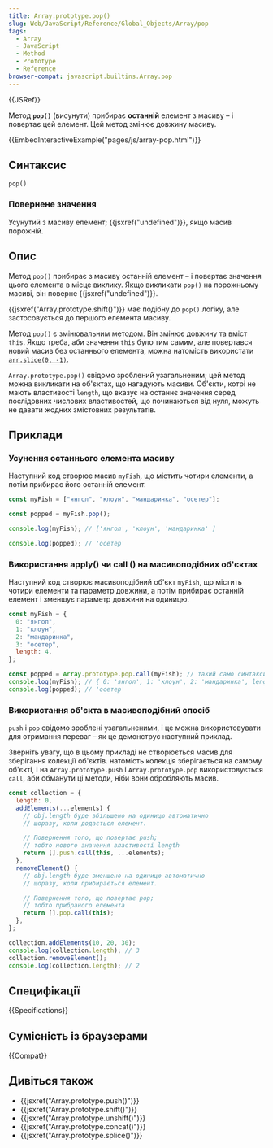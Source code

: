 ```yaml
---
title: Array.prototype.pop()
slug: Web/JavaScript/Reference/Global_Objects/Array/pop
tags:
  - Array
  - JavaScript
  - Method
  - Prototype
  - Reference
browser-compat: javascript.builtins.Array.pop
---
```


{{JSRef}}

Метод **`pop()`** (висунути) прибирає **останній** елемент з масиву – і повертає цей елемент. Цей метод змінює довжину масиву.

{{EmbedInteractiveExample("pages/js/array-pop.html")}}

## Синтаксис

```js-nolint
pop()
```

### Повернене значення

Усунутий з масиву елемент; {{jsxref("undefined")}}, якщо масив порожній.

## Опис

Метод `pop()` прибирає з масиву останній елемент – і повертає значення цього елемента в місце виклику. Якщо викликати `pop()` на порожньому масиві, він поверне {{jsxref("undefined")}}.

{{jsxref("Array.prototype.shift()")}} має подібну до `pop()` логіку, але застосовується до першого елемента масиву.

Метод `pop()` є змінювальним методом. Він змінює довжину та вміст `this`. Якщо треба, аби значення `this` було тим самим, але повертався новий масив без останнього елемента, можна натомість використати [`arr.slice(0, -1)`](/uk/docs/Web/JavaScript/Reference/Global_Objects/Array/slice).

`Array.prototype.pop()` свідомо зроблений узагальненим; цей метод можна викликати на об'єктах, що нагадують масиви. Об'єкти, котрі не мають властивості `length`, що вказує на останнє значення серед послідовних числових властивостей, що починаються від нуля, можуть не давати жодних змістовних результатів.

## Приклади

### Усунення останнього елемента масиву

Наступний код створює масив `myFish`, що містить чотири елементи, а потім прибирає його останній елемент.

```js
const myFish = ["янгол", "клоун", "мандаринка", "осетер"];

const popped = myFish.pop();

console.log(myFish); // ['янгол', 'клоун', 'мандаринка' ]

console.log(popped); // 'осетер'
```

### Використання apply() чи call () на масивоподібних об'єктах

Наступний код створює масивоподібний об'єкт `myFish`, що містить чотири елементи та параметр довжини, а потім прибирає останній елемент і зменшує параметр довжини на одиницю.

```js
const myFish = {
  0: "янгол",
  1: "клоун",
  2: "мандаринка",
  3: "осетер",
  length: 4,
};

const popped = Array.prototype.pop.call(myFish); // такий само синтаксис і з apply()
console.log(myFish); // { 0: 'янгол', 1: 'клоун', 2: 'мандаринка', length: 3 }
console.log(popped); // 'осетер'
```

### Використання об'єкта в масивоподібний спосіб

`push` і `pop` свідомо зроблені узагальненими, і це можна використовувати для отримання переваг – як це демонструє наступний приклад.

Зверніть увагу, що в цьому прикладі не створюється масив для зберігання колекції об'єктів. натомість колекція зберігається на самому об'єкті, і на `Array.prototype.push` і `Array.prototype.pop` використовується `call`, аби обманути ці методи, ніби вони обробляють масив.

```js
const collection = {
  length: 0,
  addElements(...elements) {
    // obj.length буде збільшено на одиницю автоматично
    // щоразу, коли додається елемент.

    // Повернення того, що повертає push;
    // тобто нового значення властивості length
    return [].push.call(this, ...elements);
  },
  removeElement() {
    // obj.length буде зменшено на одиницю автоматично
    // щоразу, коли прибирається елемент.

    // Повернення того, що повертає pop;
    // тобто прибраного елемента
    return [].pop.call(this);
  },
};

collection.addElements(10, 20, 30);
console.log(collection.length); // 3
collection.removeElement();
console.log(collection.length); // 2
```

## Специфікації

{{Specifications}}

## Сумісність із браузерами

{{Compat}}

## Дивіться також

- {{jsxref("Array.prototype.push()")}}
- {{jsxref("Array.prototype.shift()")}}
- {{jsxref("Array.prototype.unshift()")}}
- {{jsxref("Array.prototype.concat()")}}
- {{jsxref("Array.prototype.splice()")}}

